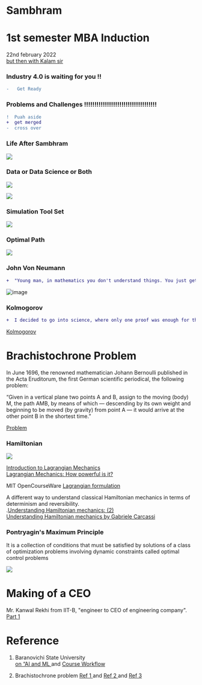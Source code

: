 # Sambhram

# 1st semester MBA Induction 

22nd february 2022 </br>
[but then with Kalam sir](https://www.linkedin.com/posts/jayakumarsingaram_kalam-sir-wish-madras-institute-of-technology-activity-6854675700486672384-QJrM)

### Industry 4.0 is waiting for you !!

```diff
-   Get Ready
```
### Problems and Challenges !!!!!!!!!!!!!!!!!!!!!!!!!!!!!!!!!!!

```diff
!  Puah aside 
+  get merged
-  cross over
```

### Life After Sambhram

[![](https://mermaid.ink/img/pako:eNp1kD8LgzAQxb9KuFmXjhm6tKUUurkGymnOKs0fibEg4ndv1LQo0huOu_d7b7gboLCSgEPr0dO5xqdDnb4PwjDG5sZYhjqvgszS9MhOVjdo-ojiNoG7LVBt5TlwVTb_gcU16zcjazQPje5Ffo-X2Aovwv_oiu-y24IENDmNtQx3DxMX4CvSJICHUVKJnfIChBmDtWtk-MxF1t464CWqlhLAztusNwVw7zr6muL7omv8ALpibQo)](https://mermaid-js.github.io/mermaid-live-editor/edit/#pako:eNp1kD8LgzAQxb9KuFmXjhm6tKUUurkGymnOKs0fibEg4ndv1LQo0huOu_d7b7gboLCSgEPr0dO5xqdDnb4PwjDG5sZYhjqvgszS9MhOVjdo-ojiNoG7LVBt5TlwVTb_gcU16zcjazQPje5Ffo-X2Aovwv_oiu-y24IENDmNtQx3DxMX4CvSJICHUVKJnfIChBmDtWtk-MxF1t464CWqlhLAztusNwVw7zr6muL7omv8ALpibQo)

### Data or Data Science or Both

[![](https://mermaid.ink/img/pako:eNqNkcFOwzAMhl_Fywmk7QVymIQooElshw2JSy6mcbtorT3cBAlNe3eS0W1wQfiS2P5-K_l9MLV4MtYM9J6Ia6oCtoq94wojzuZzKCds6lCaYOFuAcgeKiLawzOhcuD2m75QWbZExpYUsmLBDempfpMGygNuHXcie6g0fBAEhijwmGJScgw5Ru11ioVN6FOHkaAZOWLveCW5oqHdRpDmorOwxhiEsYO4lZS7w-T3A_Pkn6m9X61gmW3o_sbW_8Ou1NmEWfHxhbC3wm-C6mFSwnGpzS4m21fR3cndJ2LS8t2Rc2ympiftMfi8q0PxyZm4pZ6csfnqqcHURWccHzOa9j6rH3yIosY22A00NZiibD65NjZqojM07nukjl-k0LL2)](https://mermaid-js.github.io/mermaid-live-editor/edit/#pako:eNqNkcFOwzAMhl_Fywmk7QVymIQooElshw2JSy6mcbtorT3cBAlNe3eS0W1wQfiS2P5-K_l9MLV4MtYM9J6Ia6oCtoq94wojzuZzKCds6lCaYOFuAcgeKiLawzOhcuD2m75QWbZExpYUsmLBDempfpMGygNuHXcie6g0fBAEhijwmGJScgw5Ru11ioVN6FOHkaAZOWLveCW5oqHdRpDmorOwxhiEsYO4lZS7w-T3A_Pkn6m9X61gmW3o_sbW_8Ou1NmEWfHxhbC3wm-C6mFSwnGpzS4m21fR3cndJ2LS8t2Rc2ympiftMfi8q0PxyZm4pZ6csfnqqcHURWccHzOa9j6rH3yIosY22A00NZiibD65NjZqojM07nukjl-k0LL2)


[![](https://mermaid.ink/img/pako:eNpdkLFqAzEMhl9FaM5SShdvaS9Dh0Dg1luErbQqtlxsOXCEvHt9vVyg9WT-75N_5Cv6HBgdAnzlVpTnSaEfE4sMR7JPTmTiKcKxi3Gllb1JVhits7riU8mea10FgFcumluM4uDFwf79kYvmJN138NzzcBHPGztlqbU_6-BpGdn9wVvnMCul38ZxrsZpGx6k-sLGcLiw2r_Wt6wm2nKrcC9-INxh4pJIQv-F65JOuGzNE7p-DXymFm3CSW9dbd-BjA9BLBd0Z4qVd0jN8jirR2el8SYNQh-F0t26_QAhDXNM)](https://mermaid-js.github.io/mermaid-live-editor/edit/#pako:eNpdkLFqAzEMhl9FaM5SShdvaS9Dh0Dg1luErbQqtlxsOXCEvHt9vVyg9WT-75N_5Cv6HBgdAnzlVpTnSaEfE4sMR7JPTmTiKcKxi3Gllb1JVhits7riU8mea10FgFcumluM4uDFwf79kYvmJN138NzzcBHPGztlqbU_6-BpGdn9wVvnMCul38ZxrsZpGx6k-sLGcLiw2r_Wt6wm2nKrcC9-INxh4pJIQv-F65JOuGzNE7p-DXymFm3CSW9dbd-BjA9BLBd0Z4qVd0jN8jirR2el8SYNQh-F0t26_QAhDXNM)


### Simulation Tool Set 
[![](https://mermaid.ink/img/pako:eNo9jrEOwjAMRH_F8tyhCFgyw4gYgpiymMbQiCSugjOgin8nIMpNZ70nnWccxDManAKDBo0MYEOqkTRIhpNIBMvqMrQ4PE6cwUotAzsEA5u-X9CZs5cCUYY7-y9cbf_wQJ4htMNSuoyF0ldY__gS7DBxSRR8e2j-MIc6cmpbplXPV6pRHbr8amqdPCnvfVApaK4UH9whVRX7zAMaLZUXaRfo1kZ_1usN0WhMhw)](https://mermaid-js.github.io/mermaid-live-editor/edit/#pako:eNo9jrEOwjAMRH_F8tyhCFgyw4gYgpiymMbQiCSugjOgin8nIMpNZ70nnWccxDManAKDBo0MYEOqkTRIhpNIBMvqMrQ4PE6cwUotAzsEA5u-X9CZs5cCUYY7-y9cbf_wQJ4htMNSuoyF0ldY__gS7DBxSRR8e2j-MIc6cmpbplXPV6pRHbr8amqdPCnvfVApaK4UH9whVRX7zAMaLZUXaRfo1kZ_1usN0WhMhw)


### Optimal Path

[![](https://mermaid.ink/img/pako:eNqNkL0OgkAQhF-FbC0F2F1ho_YaS46QDbfIGeDIsWdiCO_u8ZcYpXCr2W8ns8n0kBtFIKBjZDppvFusw2csm8BPcrHmQTmnQRgeAt1onvmoJpQgZ1HH2TX9OrTIZRbNcNYTPlrsyh86yXgrIf7wxlsP_0rZz3BZtmLWgR3UZGvUylfSjzcJXFJNEoSXigp0FUuQzeCtrlW-tLPSbCyIAquOdoCOze3V5CDYOlpNS7OLa3gDAPZzOA)](https://mermaid-js.github.io/mermaid-live-editor/edit/#pako:eNqNkL0OgkAQhF-FbC0F2F1ho_YaS46QDbfIGeDIsWdiCO_u8ZcYpXCr2W8ns8n0kBtFIKBjZDppvFusw2csm8BPcrHmQTmnQRgeAt1onvmoJpQgZ1HH2TX9OrTIZRbNcNYTPlrsyh86yXgrIf7wxlsP_0rZz3BZtmLWgR3UZGvUylfSjzcJXFJNEoSXigp0FUuQzeCtrlW-tLPSbCyIAquOdoCOze3V5CDYOlpNS7OLa3gDAPZzOA)
 
### John Von Neumann

```diff
+  "Young man, in mathematics you don't understand things. You just get used to them." - John Von Neumann
```

![image](https://user-images.githubusercontent.com/58679469/154835512-595dd430-8606-4a3d-8b5c-0de33f25922c.png)

###  Kolmogorov

```diff
+  I decided to go into science, where only one proof was enough for the final conclusion. = Kolmogorov
```

[Kolmogorov](https://www.linkedin.com/posts/jayakumarsingaram_i-decided-to-go-into-science-where-only-activity-6893940681103015936-2BMg) 

# Brachistochrone Problem

In June 1696, the renowned mathematician Johann Bernoulli published in the Acta Eruditorum, the first German scientific periodical, the following problem:

“Given in a vertical plane two points A and B, assign to the moving (body) M, the path AMB, by means of which — descending by its own weight and beginning to be moved (by gravity) from point A — it would arrive at the other point B in the shortest time.”

[Problem ](https://www.linkedin.com/posts/jayakumarsingaram_galileo-activity-6701359279909302272-8xdx) 

###  Hamiltonian 

[![](https://mermaid.ink/img/pako:eNp1jz0OwjAMha8SeQKpvUAGJKBIDN1gIwxW47aR8lOlzoCq3p0ElYEBT7bf957sBbqgCSQMEadR3BvlRa7jo8W88YNBL_oQHVozO_EUdX3I8mnX0kBeRxKcqflDsAl-X-z_1c1-3okrOmM5-J_8YocKHOXZ6HzUUuIU8EiOFMjcauoxWVag_JrRNGlkumjDIYLs0c5UASYOt5fvQHJM9IUaUz5yG7W-AYwZVLQ)](https://mermaid-js.github.io/mermaid-live-editor/edit/#pako:eNp1jz0OwjAMha8SeQKpvUAGJKBIDN1gIwxW47aR8lOlzoCq3p0ElYEBT7bf957sBbqgCSQMEadR3BvlRa7jo8W88YNBL_oQHVozO_EUdX3I8mnX0kBeRxKcqflDsAl-X-z_1c1-3okrOmM5-J_8YocKHOXZ6HzUUuIU8EiOFMjcauoxWVag_JrRNGlkumjDIYLs0c5UASYOt5fvQHJM9IUaUz5yG7W-AYwZVLQ)

[Introduction to Lagrangian Mechanics](https://youtu.be/8UtnDaGHpq0) </br>
[Lagrangian Mechanics: How powerful is it?](https://youtu.be/MIBfKJHMWHU)

MIT OpenCourseWare   [Lagrangian formulation](https://youtu.be/zhk9xLjrmi4)   </br>

A different way to understand classical Hamiltonian mechanics in terms of determinism and reversibility.  </br>
.[Understanding Hamiltonian mechanics: (2)](https://youtu.be/UTSJiYV4rmw)  </br>
[Understanding Hamiltonian mechanics by  Gabriele Carcassi](https://youtu.be/FGQddvjP19w) </br>




### Pontryagin's Maximum Principle 
It is a collection of conditions that must be satisfied by solutions of a class of optimization problems involving dynamic constraints called optimal control problems

[![](https://mermaid.ink/img/pako:eNqdkMFqwzAMhl9F-NRC-wI5DLYksJ5aaG9xDyZWVoMtG1suy9q--5SyXXac8MHCn74f66bGaFE16iObdIFTpwmkXoduJhPcaDwc58IYzrDdvshLu9pRYUNyMNYCjsaMAaX3ECd4lyHPkZwRT_-ZMpbiIq2f2rehjcQ5ethRqvwP5V9juxi6FeyvmOGA2UW7jJxcwDU8iW4JuZfor3iHftgndsF94VmT2qiAORhn5fu3BdaKLxKsVSNXi5OpnrXS9BC0JmsYe-s4ZtVMxhfcKFM5HmcaVcO54i_UOSPbDD_U4xs4Cnig)](https://mermaid-js.github.io/mermaid-live-editor/edit/#pako:eNqdkMFqwzAMhl9F-NRC-wI5DLYksJ5aaG9xDyZWVoMtG1suy9q--5SyXXac8MHCn74f66bGaFE16iObdIFTpwmkXoduJhPcaDwc58IYzrDdvshLu9pRYUNyMNYCjsaMAaX3ECd4lyHPkZwRT_-ZMpbiIq2f2rehjcQ5ethRqvwP5V9juxi6FeyvmOGA2UW7jJxcwDU8iW4JuZfor3iHftgndsF94VmT2qiAORhn5fu3BdaKLxKsVSNXi5OpnrXS9BC0JmsYe-s4ZtVMxhfcKFM5HmcaVcO54i_UOSPbDD_U4xs4Cnig)

# Making of a CEO 
Mr. Kanwal Rekhi from IIT-B, "engineer to CEO of engineering company".  [Part 1](https://www.linkedin.com/posts/jayakumarsingaram_making-of-a-ceo-part-1-activity-6584617651090350080-DRWc)

# Reference
1. Baranovichi State University </br>
[on “AI and ML ]( https://www.linkedin.com/posts/jayakumarsingaram_amazing-experience-while-working-with-young-activity-6832681096346525696-NDFF)  and  [ Course Workflow ](https://www.jkuse.com/home/jkevents/baranovichi)

2. Brachistochrone problem
[ Ref 1 ](https://www.cantorsparadise.com/the-famous-problem-of-the-brachistochrone-8b955d24bdf7) and 
[ Ref 2 ](https://mathshistory.st-andrews.ac.uk/HistTopics/Brachistochrone/) and [ Ref 3](https://mathworld.wolfram.com/BrachistochroneProblem.html)
